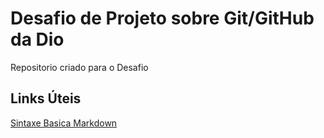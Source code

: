 # Desafio de Projeto sobre Git/GitHub da Dio
Repositorio criado para o Desafio

## Links Úteis
[Sintaxe Basica Markdown](https://www.markdownguide.org/basic-syntax/)
